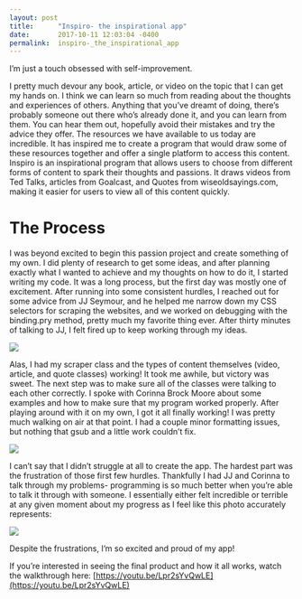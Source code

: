 ```yaml
---
layout: post
title:      "Inspiro- the inspirational app"
date:       2017-10-11 12:03:04 -0400
permalink:  inspiro-_the_inspirational_app
---
```



I’m just a touch obsessed with self-improvement. 

I pretty much devour any book, article, or video on the topic that I can get my hands on. I think we can learn so much from reading about the thoughts and experiences of others. Anything that you’ve dreamt of doing, there’s probably someone out there who’s already done it, and you can learn from them. You can hear them out, hopefully avoid their mistakes and try the advice they offer. The resources we have available to us today are incredible. It has inspired me to create a program that would draw some of these resources together and offer a single platform to access this content. 
Inspiro is an inspirational program that allows users to choose from different forms of content to spark their thoughts and passions. It draws videos from Ted Talks, articles from Goalcast, and Quotes from wiseoldsayings.com, making it easier for users to view all of this content quickly. 


# The Process

I was beyond excited to begin this passion project and create something of my own. I did plenty of research to get some ideas, and after planning exactly what I wanted to achieve and my thoughts on how to do it, I started writing my code. It was a long process, but the first day was mostly one of excitement. After running into some consistent hurdles, I reached out for some advice from JJ Seymour, and he helped me narrow down my CSS selectors for scraping the websites, and we worked on debugging with the binding.pry method, pretty much my favorite thing ever. After thirty minutes of talking to JJ, I felt fired up to keep working through my ideas. 

![](https://i.imgur.com/0jzgKI9.jpg?1)

Alas, I had my scraper class and the types of content themselves (video, article, and quote classes) working! It took me awhile, but victory was sweet. The next step was to make sure all of the classes were talking to each other correctly. I spoke with Corinna Brock Moore about some examples and how to make sure that my program worked properly. After playing around with it on my own, I got it all finally working! I was pretty much walking on air at that point. I had a couple minor formatting issues, but nothing that gsub and a little work couldn’t fix.  
 
![](https://i.imgur.com/hV0gicu.jpg)

I can’t say that I didn’t struggle at all to create the app. The hardest part was the frustration of those first few hurdles. Thankfully I had JJ and Corinna to talk through my problems- programming is so much better when you’re able to talk it through with someone. I essentially either felt incredible or terrible at any given moment about my progress as I feel like this photo accurately represents: 

![](https://i.imgur.com/ewBVSPO.jpg?1)
  

Despite the frustrations, I’m so excited and proud of my app!

If you’re interested in seeing the final product and how it all works, watch the walkthrough here: 
[https://youtu.be/Lpr2sYvQwLE](https://youtu.be/Lpr2sYvQwLE)




